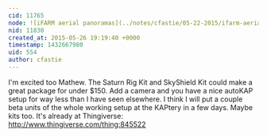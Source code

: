 ```yaml
---
cid: 11765
node: ![iFARM aerial panoramas](../notes/cfastie/05-22-2015/ifarm-aerial-panoramas)
nid: 11830
created_at: 2015-05-26 19:19:40 +0000
timestamp: 1432667980
uid: 554
author: cfastie
---
```


I'm excited too Mathew. The Saturn Rig Kit and SkyShield Kit could make a great package for under $150. Add a camera and you have a nice autoKAP setup for way less than I have seen elsewhere. I think I will put a couple beta units of the whole working setup at the KAPtery in a few days. Maybe kits too. It's already at Thingiverse: <http://www.thingiverse.com/thing:845522>
